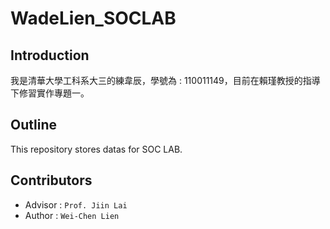# WadeLien_SOCLAB

## Introduction

我是清華大學工科系大三的練韋辰，學號為 : 110011149，目前在賴瑾教授的指導下修習實作專題一。

## Outline

This repository stores datas for SOC LAB.

## Contributors

* Advisor : `Prof. Jiin Lai`
* Author : `Wei-Chen Lien`
